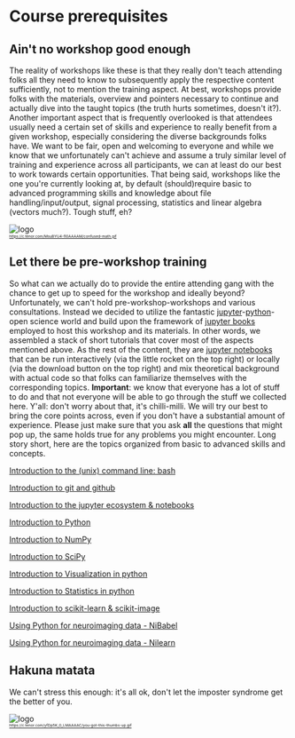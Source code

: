 # Course prerequisites


## Ain't no workshop good enough
The reality of workshops like these is that they really don't teach attending folks all they need to know to subsequently apply the respective content sufficiently, not to mention the training aspect. At best, workshops provide folks with the materials, overview and pointers necessary to continue and actually dive into the taught topics (the truth hurts sometimes, doesn't it?). Another important aspect that is frequently overlooked is that attendees usually need a certain set of skills and experience to really benefit from a given workshop, especially considering the diverse backgrounds folks have. We want to be fair, open and welcoming to everyone and while we know that we unfortunately can't achieve and assume a truly similar level of training and experience across all participants, we can at least do our best to work towards certain opportunities. That being said, workshops like the one you're currently looking at, by default (should)require basic to advanced programming skills and knowledge about file handling/input/output, signal processing, statistics and linear algebra (vectors much?). Tough stuff, eh?  

![logo](https://c.tenor.com/MsuBYU4-fI0AAAAM/confused-math.gif)\
<sub><sup><sub><sup>https://c.tenor.com/MsuBYU4-fI0AAAAM/confused-math.gif
</sup></sub></sup></sub>

## Let there be pre-workshop training
So what can we actually do to provide the entire attending gang with the chance to get up to speed for the workshop and ideally beyond? Unfortunately, we can't hold pre-workshop-workshops and various consultations. Instead we decided to utilize the fantastic [jupyter](https://jupyter.org/)-[python](https://www.python.org/)-open science world and build upon the framework of [jupyter books](https://jupyterbook.org/intro.html) employed to host this workshop and its materials. In other words, we assembled a stack of short tutorials that cover most of the aspects mentioned above. As the rest of the content, they are [jupyter notebooks](https://jupyter-notebook.readthedocs.io/en/stable/) that can be run interactively (via the little rocket on the top right) or locally (via the download button on the top right) and mix theoretical background with actual code so that folks can familiarize themselves with the corresponding topics. 
**Important**: we know that everyone has a lot of stuff to do and that not everyone will be able to go through the stuff we collected here. Y'all: don't worry about that, it's chilli-milli. We will try our best to bring the core points across, even if you don't have a substantial amount of experience. Please just make sure that you ask **all** the questions that might pop up, the same holds true for any problems you might encounter. Long story short, here are the topics organized from basic to advanced skills and concepts. 

[Introduction to the (unix) command line: bash](https://peerherholz.github.io/ML-DL_workshop_SynAGE/intro_to_shell.html)

[Introduction to git and github](https://peerherholz.github.io/ML-DL_workshop_SynAGE/intro_to_git_and_github.html)

[Introduction to the jupyter ecosystem & notebooks](https://peerherholz.github.io/ML-DL_workshop_SynAGE/intro_jupyter.html)

[Introduction to Python](https://peerherholz.github.io/ML-DL_workshop_SynAGE/intro_python.html)

[Introduction to NumPy](https://peerherholz.github.io/ML-DL_workshop_SynAGE/python_numpy.html)

[Introduction to SciPy](https://peerherholz.github.io/ML-DL_workshop_SynAGE/python_scipy.html)

[Introduction to Visualization in python](https://peerherholz.github.io/ML-DL_workshop_SynAGE/python_visualization.html)

[Introduction to Statistics in python](https://peerherholz.github.io/ML-DL_workshop_SynAGE/intro_statistics.html)

[Introduction to scikit-learn & scikit-image](https://peerherholz.github.io/ML-DL_workshop_SynAGE/python_scikit.html)

[Using Python for neuroimaging data - NiBabel](https://peerherholz.github.io/ML-DL_workshop_SynAGE/image_manipulation_nibabel.html)

[Using Python for neuroimaging data - Nilearn](https://peerherholz.github.io/ML-DL_workshop_SynAGE/image_manipulation_nilearn.html)

## Hakuna matata
We can't stress this enough: it's all ok, don't let the imposter syndrome get the better of you.

![logo](https://c.tenor.com/yfDp5K_0_LMAAAAC/you-got-this-thumbs-up.gif)\
<sub><sup><sub><sup>https://c.tenor.com/yfDp5K_0_LMAAAAC/you-got-this-thumbs-up.gif
</sup></sub></sup></sub>

